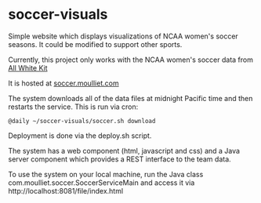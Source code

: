 soccer-visuals
==============

Simple website which displays visualizations of NCAA women's soccer seasons.  It could be modified to support other sports.

Currently, this project only works with the NCAA women's soccer data from [All White Kit](http://woso-stats.tk/college/2014/)

It is hosted at [soccer.moulliet.com](http://soccer.moulliet.com/)

The system downloads all of the data files at midnight Pacific time and then restarts the service.
This is run via cron:

``` 
@daily ~/soccer-visuals/soccer.sh download
```

Deployment is done via the deploy.sh script.

The system has a web component (html, javascript and css) and a Java server component which provides a REST interface to the team data.
 
To use the system on your local machine, run the Java class com.moulliet.soccer.SoccerServiceMain
and access it via http://localhost:8081/file/index.html






